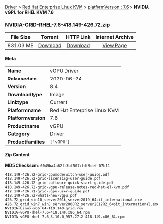 
[Driver](/README.md)  >  [Red Hat Enterprise Linux KVM](/index/Driver/Red_Hat_Enterprise_Linux_KVM.md)  >  [platformVersion : 7.6](/index/Driver/Red_Hat_Enterprise_Linux_KVM/7.6.md)  >  **NVIDIA vGPU for RHEL KVM 7.6**


### NVIDIA-GRID-RHEL-7.6-418.149-426.72.zip

| **File Size** | **Torrent**  | **HTTP Link** | **Internet Archive** |
|:-------------:|:------------:|:-------------:|:--------------------:|
| 831.03 MB |  [Download](https://archive.org/download/nvgpu_NVIDIA-GRID-RHEL-7.6-418.149-426.72.zip/nvgpu_NVIDIA-GRID-RHEL-7.6-418.149-426.72.zip_archive.torrent)       | [Download](https://archive.org/compress/nvgpu_NVIDIA-GRID-RHEL-7.6-418.149-426.72.zip) | [View Page](https://archive.org/details/nvgpu_NVIDIA-GRID-RHEL-7.6-418.149-426.72.zip)       |

#### Meta

<table>
<tr><td><strong>Name</strong></td><td>vGPU Driver</td></tr>
<tr><td><strong>Releasedate</strong></td><td>2020-06-24</td></tr>
<tr><td><strong>Version</strong></td><td>8.4</td></tr>
<tr><td><strong>Downloadtype</strong></td><td>Image</td></tr>
<tr><td><strong>Linktype</strong></td><td>Current</td></tr>
<tr><td><strong>Platformname</strong></td><td>Red Hat Enterprise Linux KVM</td></tr>
<tr><td><strong>Platformversion</strong></td><td>7.6</td></tr>
<tr><td><strong>Productname</strong></td><td>vGPU</td></tr>
<tr><td><strong>Category</strong></td><td>Driver</td></tr>
<tr><td><strong>Productfamilies</strong></td><td><code>['vGPU']</code></td></tr>
</table>

#### Zip Content

**MD5 Checksum**: `6045ba4a62fc3bf507cfdf9deff07b11`

```text
418.149-426.72-grid-gpumodeswitch-user-guide.pdf
418.149-426.72-grid-licensing-user-guide.pdf
418.149-426.72-grid-software-quick-start-guide.pdf
418.149-426.72-grid-vgpu-release-notes-red-hat-el-kvm.pdf
418.149-426.72-grid-vgpu-user-guide.pdf
418.149-426.72-whats-new-vgpu.pdf
426.72_grid_win10_server2016_server2019_64bit_international.exe
426.72_grid_win7_win8_server2008R2_server2012R2_64bit_international.exe
NVIDIA-Linux-x86_64-418.149-grid.run
NVIDIA-vGPU-rhel-7.6-418.149.x86_64.rpm
NVIDIA-vGPU-rhel-7.6_3.10.0_957.27.2-418.149.x86_64.rpm
```